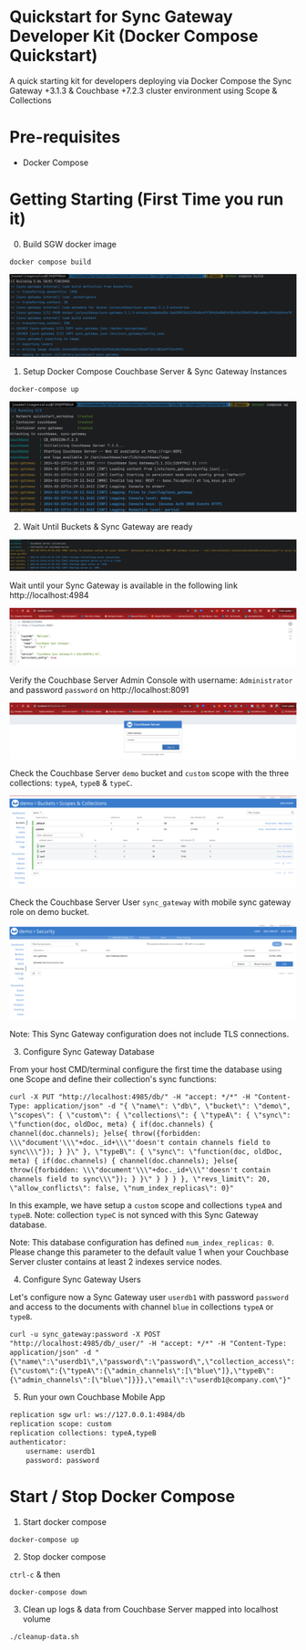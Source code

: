 # Quickstart for Sync Gateway Developer Kit (Docker Compose Quickstart)
 A quick starting kit for developers deploying via Docker Compose the Sync Gateway +3.1.3 & Couchbase +7.2.3 cluster environment using Scope &amp; Collections

# Pre-requisites

* Docker Compose 

# Getting Starting (First Time you run it)

0. Build SGW docker image

```
docker compose build
```

![build](/docs/assets/00_build.png)

1. Setup Docker Compose Couchbase Server & Sync Gateway Instances

```
docker-compose up
```

![up](/docs/assets/01_composeUp.png)


2. Wait Until Buckets & Sync Gateway are ready 


![Sync Gateway listening in 4984](/docs/assets/02_containers_ready.png)


Wait until your Sync Gateway is available in the following link http://localhost:4984 


![Sync Gateway listening in 4984](docs/assets/02_sgw_ready.png)


Verify the Couchbase Server Admin Console with username: `Administrator` and password `password` on http://localhost:8091

![Couchbase Console UI](/docs/assets/02_server.png)


Check the Couchbase Server `demo` bucket and `custom` scope with the three collections: `typeA`, `typeB` & `typeC`.

![collections](/docs/assets/02_collections.png)

Check the Couchbase Server User `sync_gateway` with mobile sync gateway role on demo bucket. 


![security](/docs/assets/02_security.png)


Note: This Sync Gateway configuration does not include TLS connections. 


3. Configure Sync Gateway Database

From your host CMD/terminal configure the first time the database using one Scope and define their collection's sync functions: 

```
curl -X PUT "http://localhost:4985/db/" -H "accept: */*" -H "Content-Type: application/json" -d "{ \"name\": \"db\", \"bucket\": \"demo\", \"scopes\": { \"custom\": { \"collections\": { \"typeA\": { \"sync\": \"function(doc, oldDoc, meta) { if(doc.channels) { channel(doc.channels); }else{ throw({forbidden: \\\"document'\\\"+doc._id+\\\"'doesn't contain channels field to sync\\\"}); } }\" }, \"typeB\": { \"sync\": \"function(doc, oldDoc, meta) { if(doc.channels) { channel(doc.channels); }else{ throw({forbidden: \\\"document'\\\"+doc._id+\\\"'doesn't contain channels field to sync\\\"}); } }\" } } } }, \"revs_limit\": 20, \"allow_conflicts\": false, \"num_index_replicas\": 0}"
```

In this example, we have setup a `custom` scope and collections `typeA` and `typeB`. Note: collection `typeC` is not synced with this Sync Gateway database. 

Note: This database configuration has defined `num_index_replicas: 0`. Please change this parameter to the default value 1 when your Couchbase Server cluster contains at least 2 indexes service nodes. 


4. Configure Sync Gateway Users

Let's configure now a Sync Gateway user `userdb1` with password `password` and access to the documents with channel `blue` in collections `typeA` or `typeB`. 

```
curl -u sync_gateway:password -X POST "http://localhost:4985/db/_user/" -H "accept: */*" -H "Content-Type: application/json" -d "{\"name\":\"userdb1\",\"password\":\"password\",\"collection_access\":{\"custom\":{\"typeA\":{\"admin_channels\":[\"blue\"]},\"typeB\":{\"admin_channels\":[\"blue\"]}}},\"email\":\"userdb1@company.com\"}"
```


5. Run your own Couchbase Mobile App

```
replication sgw url: ws://127.0.0.1:4984/db
replication scope: custom
replication collections: typeA,typeB
authenticator: 
	username: userdb1
    password: password 
```


# Start / Stop Docker Compose


1. Start docker compose

```
docker-compose up
```

2. Stop docker compose

`ctrl-c` & then 

```
docker-compose down
```

3. Clean up logs & data from Couchbase Server mapped into localhost volume

```
./cleanup-data.sh
```
